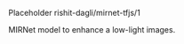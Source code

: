Placeholder rishit-dagli/mirnet-tfjs/1

MIRNet model to enhance a low-light images.

<!-- module-type: image-super-resolution -->
<!-- network-architecture: other -->
<!-- dataset: lol -->
<!-- fine-tunable: false -->
<!-- license: Apache-2.0 -->
<!-- format: saved_model_2 -->
<!-- asset-path: https://github.com/Rishit-dagli/MIRNet-TFJS/releases/download/v0.1.0/saved-model.tar.gz -->